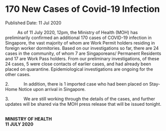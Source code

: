 <html>
    <meta http-equiv="Content-Type" content="text/html; charset=utf-8"/>
    <meta charset="utf-8"/>
    <title>170 New Cases of Covid-19 Infection</title>
    <body><h1>170 New Cases of Covid-19 Infection</h1>
    <p>Published Date: 11 Jul 2020</p> <p>&nbsp;&nbsp;&nbsp;&nbsp;&nbsp;&nbsp;&nbsp;&nbsp;&nbsp; As of 11 July 2020, 12pm, the Ministry of Health (MOH) has preliminarily confirmed an additional 170 cases of COVID-19 infection in Singapore, the vast majority of whom are Work Permit holders residing in foreign worker dormitories. Based on our investigations so far, there are 24 cases in the community, of whom 7 are Singaporeans/ Permanent Residents and 17 are Work Pass holders. From our preliminary investigations, of these 24 cases, 5 were close contacts of earlier cases, and had already been placed on quarantine. Epidemiological investigations are ongoing for the other cases.</p><p>2.&nbsp;&nbsp;&nbsp;&nbsp;&nbsp;&nbsp;&nbsp;&nbsp;&nbsp;&nbsp;&nbsp; In addition, there is 1 imported case who had been placed on Stay-Home Notice upon arrival in Singapore. </p><p>3.&nbsp;&nbsp;&nbsp;&nbsp;&nbsp;&nbsp;&nbsp;&nbsp;&nbsp;&nbsp;&nbsp; We are still working through the details of the cases, and further updates will be shared via the MOH press release that will be issued tonight.</p><p style="text-align: justify;"><br><strong>MINISTRY OF HEALTH<br>11&nbsp;JULY 2020</strong><br></p><div><br></div></body>
</html>